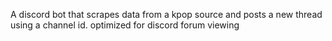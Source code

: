 A discord bot that scrapes data from a kpop source and posts a new thread using a channel id.
optimized for discord forum viewing

